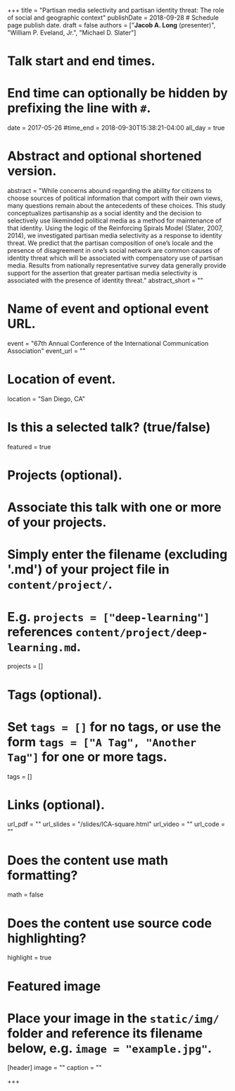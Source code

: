 +++
title = "Partisan media selectivity and partisan identity threat: The role of social and geographic context"
publishDate = 2018-09-28 # Schedule page publish date.
draft = false
authors = ["**Jacob A. Long** (presenter)", "William P. Eveland, Jr.", "Michael D. Slater"]

# Talk start and end times.
#   End time can optionally be hidden by prefixing the line with `#`.
date = 2017-05-26
#time_end = 2018-09-30T15:38:21-04:00
all_day = true

# Abstract and optional shortened version.
abstract = "While concerns abound regarding the ability for citizens to choose sources of political information that comport with their own views, many questions remain about the antecedents of these choices. This study conceptualizes partisanship as a social identity and the decision to selectively use likeminded political media as a method for maintenance of that identity. Using the logic of the Reinforcing Spirals Model (Slater, 2007, 2014), we investigated partisan media selectivity as a response to identity threat. We predict that the partisan composition of one’s locale and the presence of disagreement in one’s social network are common causes of identity threat which will be associated with compensatory use of partisan media. Results from nationally representative survey data generally provide support for the assertion that greater partisan media selectivity is associated with the presence of identity threat."
abstract_short = ""

# Name of event and optional event URL.
event = "67th Annual Conference of the International Communication Association"
event_url = ""

# Location of event.
location = "San Diego, CA"

# Is this a selected talk? (true/false)
featured = true

# Projects (optional).
#   Associate this talk with one or more of your projects.
#   Simply enter the filename (excluding '.md') of your project file in `content/project/`.
#   E.g. `projects = ["deep-learning"]` references `content/project/deep-learning.md`.
projects = []

# Tags (optional).
#   Set `tags = []` for no tags, or use the form `tags = ["A Tag", "Another Tag"]` for one or more tags.
tags = []

# Links (optional).
url_pdf = ""
url_slides = "/slides/ICA-square.html"
url_video = ""
url_code = ""

# Does the content use math formatting?
math = false

# Does the content use source code highlighting?
highlight = true

# Featured image
# Place your image in the `static/img/` folder and reference its filename below, e.g. `image = "example.jpg"`.
[header]
image = ""
caption = ""

+++